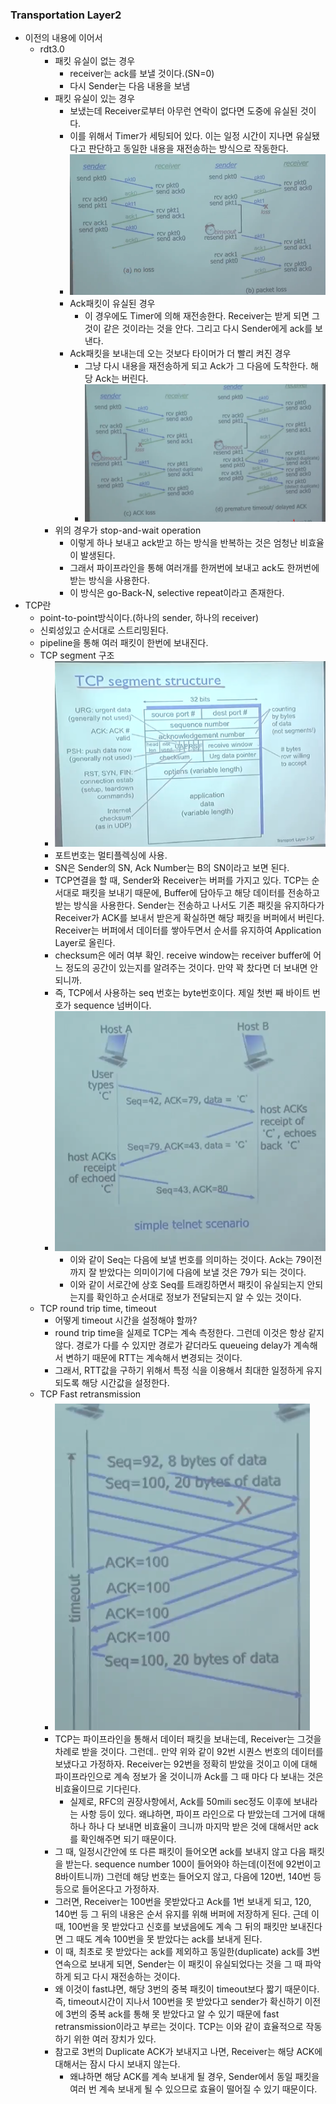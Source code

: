 ### Transportation Layer2
- 이전의 내용에 이어서
  - rdt3.0
    - 패킷 유실이 없는 경우
      - receiver는 ack를 보낼 것이다.(SN=0)
      - 다시 Sender는 다음 내용을 보냄
    - 패킷 유실이 있는 경우
      - 보냈는데 Receiver로부터 아무런 연락이 없다면 도중에 유실된 것이다.
      - 이를 위해서 Timer가 세팅되어 있다. 이는 일정 시간이 지나면 유실됐다고 판단하고 동일한 내용을 재전송하는 방식으로 작동한다.
      - ![Alt text](/img/6-0.png)
      - Ack패킷이 유실된 경우
        - 이 경우에도 Timer에 의해 재전송한다. Receiver는 받게 되면 그것이 같은 것이라는 것을 안다. 그리고 다시 Sender에게 ack를 보낸다.
      - Ack패킷을 보내는데 오는 것보다 타이머가 더 빨리 켜진 경우
        - 그냥 다시 내용을 재전송하게 되고 Ack가 그 다음에 도착한다. 해당 Ack는 버린다. 
        - ![Alt text](/img/6-1.png)
    - 위의 경우가 stop-and-wait operation
      - 이렇게 하나 보내고 ack받고 하는 방식을 반복하는 것은 엄청난 비효율이 발생된다.
      - 그래서 파이프라인을 통해 여러개를 한꺼번에 보내고 ack도 한꺼번에 받는 방식을 사용한다.
      - 이 방식은 go-Back-N, selective repeat이라고 존재한다.
- TCP란
  - point-to-point방식이다.(하나의 sender, 하나의 receiver)
  - 신뢰성있고 순서대로 스트리밍된다.
  - pipeline을 통해 여러 패킷이 한번에 보내진다.
  - TCP segment 구조
    - ![Alt text](/img/6-2.png)
    - 포트번호는 멀티플렉싱에 사용.
    - SN은 Sender의 SN, Ack Number는 B의 SN이라고 보면 된다.
    - TCP연결을 할 때, Sender와 Receiver는 버퍼를 가지고 있다. TCP는 순서대로 패킷을 보내기 때문에, Buffer에 담아두고 해당 데이터를 전송하고 받는 방식을 사용한다. Sender는 전송하고 나서도 기존 패킷을 유지하다가 Receiver가 ACK를 보내서 받은게 확실하면 해당 패킷을 버퍼에서 버린다. Receiver는 버퍼에서 데이터를 쌓아두면서 순서를 유지하여 Application Layer로 올린다.
    - checksum은 에러 여부 확인. receive window는 receiver buffer에 어느 정도의 공간이 있는지를 알려주는 것이다. 만약 꽉 찼다면 더 보내면 안되니까.
    - 즉, TCP에서 사용하는 seq 번호는 byte번호이다. 제일 첫번 째 바이트 번호가 sequence 넘버이다.
    - ![Alt text](/img/6-3.png)
      - 이와 같이 Seq는 다음에 보낼 번호를 의미하는 것이다. Ack는 79이전까지 잘 받았다는 의미이기에 다음에 보낼 것은 79가 되는 것이다. 
      - 이와 같이 서로간에 상호 Seq를 트래킹하면서 패킷이 유실되는지 안되는지를 확인하고 순서대로 정보가 전달되는지 알 수 있는 것이다.
  - TCP round trip time, timeout
    - 어떻게 timeout 시간을 설정해야 할까?
    - round trip time을 실제로 TCP는 계속 측정한다. 그런데 이것은 항상 같지 않다. 경로가 다를 수 있지만 경로가 같더라도 queueing delay가 계속해서 변하기 때문에 RTT는 계속해서 변경되는 것이다.
    - 그래서, RTT값을 구하기 위해서 특정 식을 이용해서 최대한 일정하게 유지되도록 해당 시간값을 설정한다.
  - TCP Fast retransmission
    - ![Alt text](/img/6-4.png)
    - TCP는 파이프라인을 통해서 데이터 패킷을 보내는데, Receiver는 그것을 차례로 받을 것이다. 그런데.. 만약 위와 같이 92번 시퀀스 번호의 데이터를 보냈다고 가정하자. Receiver는 92번을 정확히 받았을 것이고 이에 대해 파이프라인으로 계속 정보가 올 것이니까 Ack를 그 때 마다 다 보내는 것은 비효율이므로 기다린다.
      - 실제로, RFC의 권장사항에서, Ack를 50mili sec정도 이후에 보내라는 사항 등이 있다. 왜냐하면, 파이프 라인으로 다 받았는데 그거에 대해 하나 하나 다 보내면 비효율이 크니까 마지막 받은 것에 대해서만 ack를 확인해주면 되기 때문이다.
    - 그 때, 일정시간안에 또 다른 패킷이 들어오면 ack를 보내지 않고 다음 패킷을 받는다. sequence number 100이 들어와야 하는데(이전에 92번이고 8바이트니까) 그런데 해당 번호는 들어오지 않고, 다음에 120번, 140번 등등으로 들어온다고 가정하자.
    - 그러면, Receiver는 100번을 못받았다고 Ack를 1번 보내게 되고, 120, 140번 등 그 뒤의 내용은 순서 유지를 위해 버퍼에 저장하게 된다. 근데 이 때, 100번을 못 받았다고 신호를 보냈음에도 계속 그 뒤의 패킷만 보내진다면 그 때도 계속 100번을 못 받았다는 ack를 보내게 된다.
    - 이 때, 최초로 못 받았다는 ack를 제외하고 동일한(duplicate) ack를 3번 연속으로 보내게 되면, Sender는 이 패킷이 유실되었다는 것을 그 때 파악하게 되고 다시 재전송하는 것이다.
    - 왜 이것이 fast냐면, 해당 3번의 중복 패킷이 timeout보다 짧기 때문이다. 즉, timeout시간이 지나서 100번을 못 받았다고 sender가 확신하기 이전에 3번의 중복 ack를 통해 못 받았다고 알 수 있기 때문에 fast retransmission이라고 부르는 것이다. TCP는 이와 같이 효율적으로 작동하기 위한 여러 장치가 있다.
    - 참고로 3번의 Duplicate ACK가 보내지고 나면, Receiver는 해당 ACK에 대해서는 잠시 다시 보내지 않는다.
        - 왜냐하면 해당 ACK를 계속 보내게 될 경우, Sender에서 동일 패킷을 여러 번 계속 보내게 될 수 있으므로 효율이 떨어질 수 있기 때문이다.

